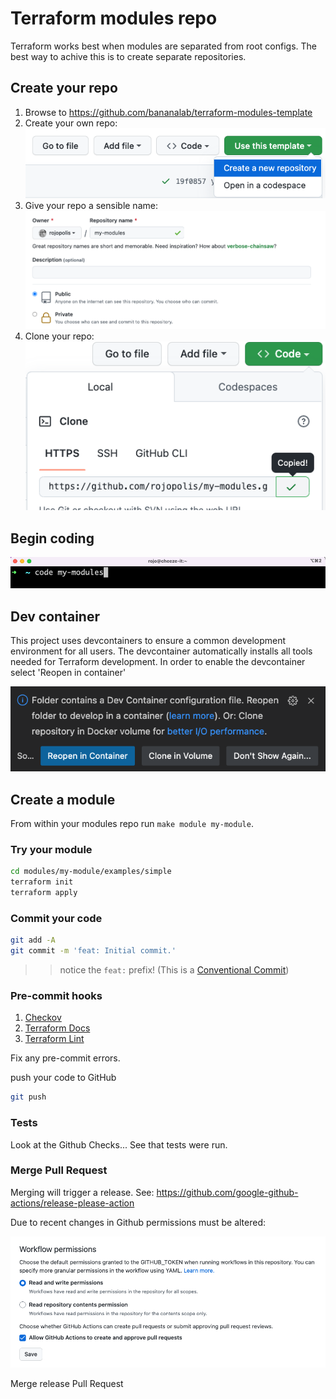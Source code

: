 # Terraform modules repo

Terraform works best when modules are separated from root configs.  The best
way to achive this is to create separate repositories.

## Create your repo

1. Browse to https://github.com/bananalab/terraform-modules-template
2. Create your own repo: ![image](assets/create_repo.png)
3. Give your repo a sensible name: ![image](assets/name_repo.png)
4. Clone your repo: ![image](assets/clone_repo.png)

## Begin coding
![image](assets/code.png)

## Dev container

This project uses devcontainers to ensure a common development environment for all users.  The devcontainer automatically installs all tools needed for Terraform development.  In order to enable the devcontainer select 'Reopen in container'

![image](assets/devcontainer.png)

## Create a module

From within your modules repo run `make module my-module`.

### Try your module

```bash
cd modules/my-module/examples/simple
terraform init
terraform apply
```

### Commit your code

```bash
git add -A
git commit -m 'feat: Initial commit.'
```
>> notice the `feat:` prefix! (This is a [Conventional Commit](https://www.conventionalcommits.org/en/v1.0.0/))

### Pre-commit hooks

1. [Checkov](https://www.checkov.io/1.Welcome/Quick%20Start.html)
2. [Terraform Docs](https://terraform-docs.io/user-guide/introduction/)
3. [Terraform Lint](https://github.com/terraform-linters/tflint#tflint)

Fix any pre-commit errors.

push your code to GitHub

```bash
git push
```

### Tests

Look at the Github Checks... See that tests were run.

### Merge Pull Request

Merging will trigger a release.
See: https://github.com/google-github-actions/release-please-action

Due to recent changes in Github permissions must be altered:

![image](assets/actions-permission.png)

Merge release Pull Request